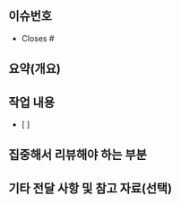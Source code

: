 ## 이슈번호
<!-- PR 작성 시 '- Closes #<이슈번호>' 형식으로 이슈를 연결하세요. ex) '- Closes #3' -->
- Closes #

## 요약(개요)

## 작업 내용
[//]: # (업무 체크리스트를 작성해주세요.)
- [ ]

## 집중해서 리뷰해야 하는 부분

## 기타 전달 사항 및 참고 자료(선택)